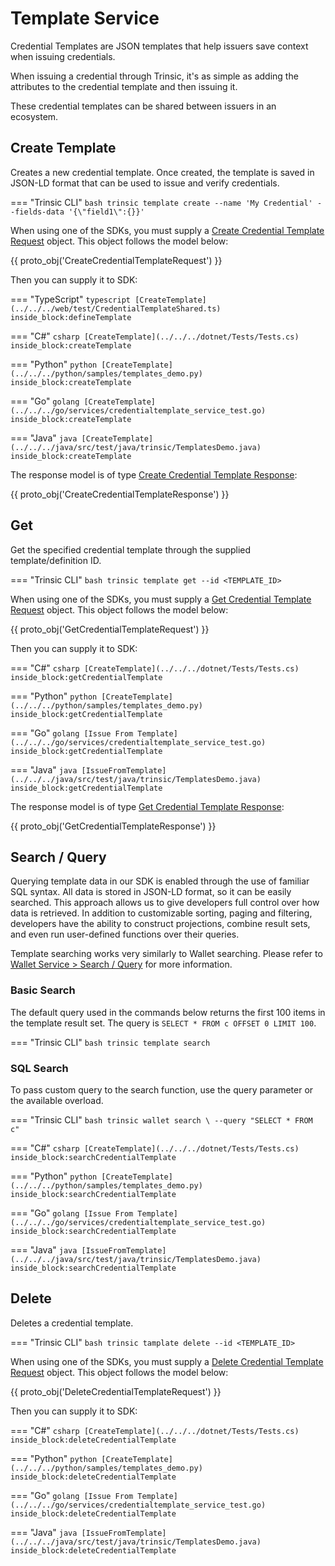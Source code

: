 
# Template Service

Credential Templates are JSON templates that help issuers save context when issuing credentials. 

When issuing a credential through Trinsic, it's as simple as adding the attributes to the credential template and then issuing it. 

These credential templates can be shared between issuers in an ecosystem. 

## Create Template

Creates a new credential template. Once created, the template is saved in JSON-LD format that can be used to issue and verify credentials.

=== "Trinsic CLI"
    ```bash
    trinsic template create --name 'My Credential' --fields-data '{\"field1\":{}}'
    ```

When using one of the SDKs, you must supply a [Create Credential Template Request](../proto/index.md#createcredentialtemplaterequest) object. This object follows the model below:

{{ proto_obj('CreateCredentialTemplateRequest') }}

Then you can supply it to SDK:

=== "TypeScript"
    <!--codeinclude-->
    ```typescript
    [CreateTemplate](../../../web/test/CredentialTemplateShared.ts) inside_block:defineTemplate
    ```
    <!--/codeinclude-->

=== "C#"
    <!--codeinclude-->
    ```csharp
    [CreateTemplate](../../../dotnet/Tests/Tests.cs) inside_block:createTemplate
    ```
    <!--/codeinclude-->

=== "Python"
    <!--codeinclude-->
    ```python
    [CreateTemplate](../../../python/samples/templates_demo.py) inside_block:createTemplate
    ```
    <!--/codeinclude-->

=== "Go"
    <!--codeinclude-->
    ```golang
    [CreateTemplate](../../../go/services/credentialtemplate_service_test.go) inside_block:createTemplate
    ```
    <!--/codeinclude-->

=== "Java"
    <!--codeinclude-->
    ```java
    [CreateTemplate](../../../java/src/test/java/trinsic/TemplatesDemo.java) inside_block:createTemplate
    ```
    <!--/codeinclude-->

The response model is of type [Create Credential Template Response](../proto/index.md#createcredentialtemplateresponse):

{{ proto_obj('CreateCredentialTemplateResponse') }} 

## Get

Get the specified credential template through the supplied template/definition ID.

=== "Trinsic CLI"
    ```bash
    trinsic template get --id <TEMPLATE_ID>
    ```

When using one of the SDKs, you must supply a [Get Credential Template Request](../proto/index.md#getcredentialtemplaterequest) object. This object follows the model below:

{{ proto_obj('GetCredentialTemplateRequest') }}

Then you can supply it to SDK:

=== "C#"
    <!--codeinclude-->
    ```csharp
    [CreateTemplate](../../../dotnet/Tests/Tests.cs) inside_block:getCredentialTemplate
    ```
    <!--/codeinclude-->

=== "Python"
    <!--codeinclude-->
    ```python
    [CreateTemplate](../../../python/samples/templates_demo.py) inside_block:getCredentialTemplate
    ```
    <!--/codeinclude-->

=== "Go"
    <!--codeinclude-->
    ```golang
    [Issue From Template](../../../go/services/credentialtemplate_service_test.go) inside_block:getCredentialTemplate
    ```
    <!--/codeinclude-->

=== "Java"
    <!--codeinclude-->
    ```java
    [IssueFromTemplate](../../../java/src/test/java/trinsic/TemplatesDemo.java) inside_block:getCredentialTemplate
    ```
    <!--/codeinclude-->

The response model is of type [Get Credential Template Response](../proto/index.md#getcredentialtemplateresponse):

{{ proto_obj('GetCredentialTemplateResponse') }}

## Search / Query

Querying template data in our SDK is enabled through the use of familiar SQL syntax. All data is stored in JSON-LD format, so it can be easily searched.
This approach allows us to give developers full control over how data is retrieved. In addition to customizable sorting, paging and filtering, developers have the ability to construct projections, combine result sets, and even run user-defined functions over their queries.

Template searching works very similarly to Wallet searching. Please refer to [Wallet Service > Search / Query](./wallet-service.md#search--query) for more information.

### Basic Search

The default query used in the commands below returns the first 100 items in the template result set. The query is `SELECT * FROM c OFFSET 0 LIMIT 100`.

=== "Trinsic CLI"
    ```bash
    trinsic template search
    ```

### SQL Search

To pass custom query to the search function, use the query parameter or the available overload.

=== "Trinsic CLI"
    ```bash
    trinsic wallet search \
        --query "SELECT * FROM c"
    ```

=== "C#"
    <!--codeinclude-->
    ```csharp
    [CreateTemplate](../../../dotnet/Tests/Tests.cs) inside_block:searchCredentialTemplate
    ```
    <!--/codeinclude-->

=== "Python"
    <!--codeinclude-->
    ```python
    [CreateTemplate](../../../python/samples/templates_demo.py) inside_block:searchCredentialTemplate
    ```
    <!--/codeinclude-->

=== "Go"
    <!--codeinclude-->
    ```golang
    [Issue From Template](../../../go/services/credentialtemplate_service_test.go) inside_block:searchCredentialTemplate
    ```
    <!--/codeinclude-->

=== "Java"
    <!--codeinclude-->
    ```java
    [IssueFromTemplate](../../../java/src/test/java/trinsic/TemplatesDemo.java) inside_block:searchCredentialTemplate
    ```
    <!--/codeinclude-->

## Delete

Deletes a credential template.

=== "Trinsic CLI"
    ```bash
    trinsic tamplate delete --id <TEMPLATE_ID>
    ```

When using one of the SDKs, you must supply a [Delete Credential Template Request](../proto/index.md#deletecredentialtemplaterequest) object. This object follows the model below:

{{ proto_obj('DeleteCredentialTemplateRequest') }}

Then you can supply it to SDK:

=== "C#"
    <!--codeinclude-->
    ```csharp
    [CreateTemplate](../../../dotnet/Tests/Tests.cs) inside_block:deleteCredentialTemplate
    ```
    <!--/codeinclude-->

=== "Python"
    <!--codeinclude-->
    ```python
    [CreateTemplate](../../../python/samples/templates_demo.py) inside_block:deleteCredentialTemplate
    ```
    <!--/codeinclude-->

=== "Go"
    <!--codeinclude-->
    ```golang
    [Issue From Template](../../../go/services/credentialtemplate_service_test.go) inside_block:deleteCredentialTemplate
    ```
    <!--/codeinclude-->

=== "Java"
    <!--codeinclude-->
    ```java
    [IssueFromTemplate](../../../java/src/test/java/trinsic/TemplatesDemo.java) inside_block:deleteCredentialTemplate
    ```
    <!--/codeinclude-->